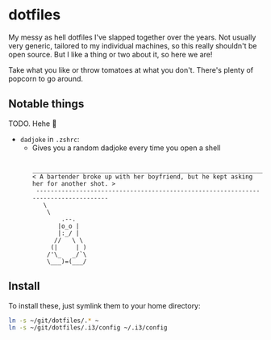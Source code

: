# dotfiles

My messy as hell dotfiles I've slapped together over the years.
Not usually very generic, tailored to my individual machines, so this really shouldn't be open source.
But I like a thing or two about it, so here we are!

Take what you like or throw tomatoes at what you don't.
There's plenty of popcorn to go around.

## Notable things

TODO. Hehe :slightly_smiling_face:

- `dadjoke` in `.zshrc`:
  - Gives you a random dadjoke every time you open a shell
    ```
     ___________________________________________________________________________________
    < A bartender broke up with her boyfriend, but he kept asking her for another shot. >
     -----------------------------------------------------------------------------------
       \
        \
            .--.
           |o_o |
           |:_/ |
          //   \ \
         (|     | )
        /'\_   _/`\
        \___)=(___/
    ```

## Install

To install these, just symlink them to your home directory:

```bash
ln -s ~/git/dotfiles/.* ~
ln -s ~/git/dotfiles/.i3/config ~/.i3/config
```
